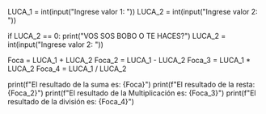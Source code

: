 LUCA_1 = int(input("Ingrese valor 1: "))
LUCA_2 = int(input("Ingrese valor 2: "))

if LUCA_2 == 0:
    print("VOS SOS BOBO O TE HACES?")
    LUCA_2 = int(input("Ingrese valor 2: "))

Foca = LUCA_1 + LUCA_2
Foca_2 = LUCA_1 - LUCA_2
Foca_3 = LUCA_1 * LUCA_2
Foca_4 = LUCA_1 / LUCA_2

print(f"El resultado de la suma es: {Foca}")
print(f"El resultado de la resta: {Foca_2}")
print(f"El resultado de la Multiplicación es: {Foca_3}")
print(f"El resultado de la división es: {Foca_4}")
